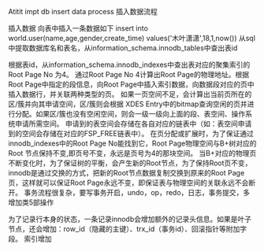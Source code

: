 Atitit impt db insert data process 插入数据流程


插入数据 向表中插入一条数据如下
insert into world.user(name,age,gender,create_time)  values('木叶潇潇',18,1,now())
 从sql中提取数据库名和表名，从information_schema.innodb_tables中查出表id

根据表id，从information_schema.innodb_indexes中查出表对应的聚集索引的Root Page No 为4。 
通过Root Page No 4计算出Root Page的物理地址。根据Root Page中指定的段信息，向Root Page中插入索引数据，向数据段对应的页中插入数据行，并关联两种类型的页。
如果一页空间不足，会计算出当前页所在的区/簇并向其申请空间，区/簇则会根据 XDES Entry中的bitmap查询空闲的页并进行分配。如果区/簇也没有空闲空间，则会一级一级向上面的段、表空间、操作系统申请所需空间。
申请到的表空间会存储在各自对应的链表中（如：表空间申请到的空间会存储在对应的FSP_FREE链表中）。
在页分配或扩展时，为了保证通过innodb_indexes中的Root Page No能找到它，Root Page物理空间与B+树对应的Root 节点保持不变,即页号不变，永远是页号为4的那块空间。
当B+对应的物理页不断变化时，为了保证树的平衡，会产生新的Root节点，为了保持Root页不变，innodb是通过交换的方式，把新的Root节点数据复制交换到原来的Root Page页，这样就可以保证Root Page永远不变，即保证表与物理空间的关联永远不会断开。
事务流程很复杂，要写事务开启，undo，op，redo，日志，事务提交，多增加类5部操作

为了记录行本身的状态，一条记录innodb会增加额外的记录头信息。如果是叶子节点，还会增加：row_id（隐藏的主键）、trx_id（事务id）、回滚指针等附加字段。 
索引增加



